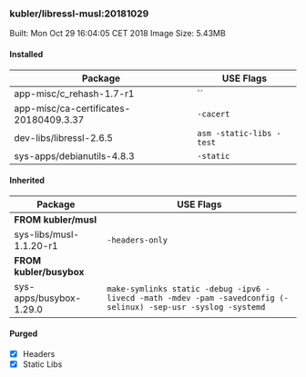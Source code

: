 ### kubler/libressl-musl:20181029

Built: Mon Oct 29 16:04:05 CET 2018
Image Size: 5.43MB

#### Installed
Package | USE Flags
--------|----------
app-misc/c_rehash-1.7-r1 | ``
app-misc/ca-certificates-20180409.3.37 | `-cacert`
dev-libs/libressl-2.6.5 | `asm -static-libs -test`
sys-apps/debianutils-4.8.3 | `-static`
#### Inherited
Package | USE Flags
--------|----------
**FROM kubler/musl** |
sys-libs/musl-1.1.20-r1 | `-headers-only`
**FROM kubler/busybox** |
sys-apps/busybox-1.29.0 | `make-symlinks static -debug -ipv6 -livecd -math -mdev -pam -savedconfig (-selinux) -sep-usr -syslog -systemd`
#### Purged
- [x] Headers
- [x] Static Libs
